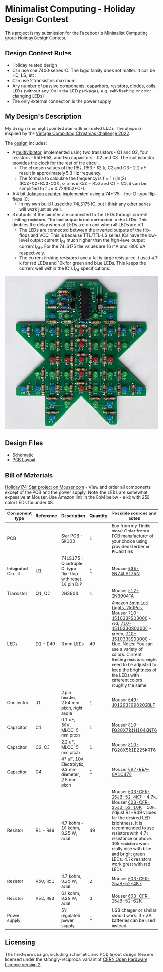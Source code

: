 # Minimalist Computing - Holiday Design Contest

This project is my submission for the Facebook's Minimalist Computing group Holiday Design Contest.

## Design Contest Rules
* Holiday related design
* Can use one 7400-series IC. The logic family does not matter. It can be HC, LS, etc.
* Can use 2 transistors maximum
* Any number of passive components: capacitors, resistors, diodes, coils, LEDs (without any ICs in the LED packages, e.g. self-flashing or color changing LEDs)
* The only external connection is the power supply

## My Design's Description

My design is an eight pointed star with animated LEDs. The shape is inspired by the [Vintage Computing Christmas Challenge 2022](https://logiker.com/Vintage-Computing-Christmas-Challenge-2022).

The [design](KiCad/star-schematic-1.0.pdf) includes:
* A [multivibrator](https://en.wikipedia.org/wiki/Multivibrator), implemented using two transistors - Q1 and Q2, four resistors - R50-R53, and two capacitors - C2 and C3. The multivibrator provides the clock for the rest of the circuit.
  * The choosen values of the R52, R53 - 62 k, C2 and C3 - 2.2 uF result in approximately 5.3 Hz frequency.
  * The formula to calculate the frequency is f = 1 / (ln(2)(R52\*C2+R53\*C3)), or since R52 = R53 and C2 = C3, it can be simplified to f ~= 0.72/(R52*C2).
* A 4 bit [Johnson counter](https://en.wikipedia.org/wiki/Ring_counter), implemented using a 74*175 - four D-type flip-flops IC.
  * In my own build I used the [74LS175](https://www.ti.com/lit/ds/symlink/sn74ls174.pdf) IC, but I think any other series will work just as well.
* 3 outputs of the counter are connected to the LEDs through current limiting resistors. The last output is not connected to the LEDs. This doubles the delay when all LEDs are on and when all LEDs are off.
  * The LEDs are connected between the inverted outputs of the flip-flops and VCC. This is because TTL/TTL-LS series ICs have the low-level output current I<sub>OL</sub> much higher than the high-level output current I<sub>OH</sub>. For the 74LS175 the values are 16 mA and -800 uA respectively.
  * The current limiting resistors have a fairly large resistance. I used 4.7 k for red LEDs and 10k for green and blue LEDs. This keeps the current well within the IC's I<sub>OL</sub> specifications.

![Star Assembled Board](images/holiday174-star.jpg)

## Design Files

* [Schematic](KiCad/star-schematic-1.0.pdf)
* [PCB Layout](KiCad/star-board-1.0.pdf)

## Bill of Materials

[Holiday174-Star project on Mouser.com](https://www.mouser.com/ProjectManager/ProjectDetail.aspx?AccessID=de9819fc8b) - View and order all components except of the PCB and the power supply. Note, the LEDs are somewhat expensive at Mouser. Use Amazon link in the BoM below - a kit with 250 color LEDs for under $8.

Component type     | Reference | Description                                 | Quantity | Possible sources and notes 
------------------ | --------- | ------------------------------------------- | -------- | --------------------------
PCB                |           | Star PCB - SK103                            | 1        | Buy from my Tindie store: Order from a PCB manufacturer of your choice using provided Gerber or KiCad files
Integrated Circuit | U1        | 74LS175 - Quadruple D-type flip-flop with reset, 16 pin DIP | 1 | Mouser [595-SN74LS175N](https://www.mouser.com/ProductDetail/595-SN74LS175N)
Transistor         | Q1, Q2    | 2N3904                                      | 1        | Mouser [512-2N3904TA](https://www.mouser.com/ProductDetail/512-2N3904TA)
LEDs               | D1 - D49  | 3 mm LEDs                                   | 49       | Amazon [3mm Led Lights, 250Pcs](https://www.amazon.com/dp/B0C5HZ6W99), Mouser [710-151033RS03000](https://www.mouser.com/ProductDetail/710-151033RS03000) - red, [710-151033GS03000](https://www.mouser.com/ProductDetail/710-151033GS03000) - green, [710-151033BS03000](https://www.mouser.com/ProductDetail/710-151033BS03000) - blue. Notes: You can use a variety of colors. Current limiting resistors might need to be adjusted to keep the brightness of the LEDs with different colors roughly the same.
Connector          | J1        | 2 pin header, 2.54 mm pitch, right angle    | 1        | Mouser [649-1012937990202BLF](https://www.mouser.com/ProductDetail/649-1012937990202BLF)
Capacitor          | C1        | 0.1 uF, 50V, MLCC, 5 mm pitch               | 1        | Mouser [810-FG28X7R1H104KNT6](https://www.mouser.com/ProductDetail/810-FG28X7R1H104KNT6)
Capacitor          | C2, C3    | 2.2 uF, MLCC, 5 mm pitch                    | 1        | Mouser [810-FG28X5R1E225KRT6](https://www.mouser.com/ProductDetail/810-FG28X5R1E225KRT6)
Capacitor          | C4        | 47 uF, 10V, Electrolytic, 6.3 mm diameter, 2.5 mm pitch | 1 | Mouser [667-EEA-GA1C470](https://www.mouser.com/ProductDetail/667-EEA-GA1C470)
Resistor           | R1 - R49  | 4.7 kohm - 10 kohm, 0.25 W, axial           | 49        | Mouser [603-CFR-25JB-52-4K7](https://www.mouser.com/ProductDetail/603-CFR-25JB-52-4K7) - 4.7k, Mouser [603-CFR-25JB-52-10K](https://www.mouser.com/ProductDetail/603-CFR-25JB-52-10K) - 10k. Adjust R1-R49 values for the desired LED brightness. It is recommended to use resistors with 4.7k resistance or above. 10k resistors work really nice with blue and bright green LEDs. 4.7k resistors work great with red LEDs
Resistor           | R50, R51  | 4.7 kohm, 0.25 W, axial                     | 2        | Mouser [603-CFR-25JB-52-4K7](https://www.mouser.com/ProductDetail/603-CFR-25JB-52-4K7)
Resistor           | R52, R53  | 62 kohm, 0.25 W, axial                      | 2        | Mouser [603-CFR-25JB-52-62K](https://www.mouser.com/ProductDetail/603-CFR-25JB-52-62K)
Power supply       |           | 5V regulated power supply                   | 1        | USB charger or similar should work. 3 x AA batteries can be used instead

## Licensing

The hardware design, including schematic and PCB layout design files are licensed under the strongly-reciprocal variant of [CERN Open Hardware Licence version 2](license-cern_ohl_s_v2.txt).

